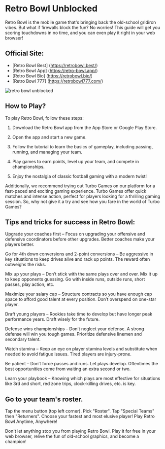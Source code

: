 # Retro Bowl Unblocked

Retro Bowl is the mobile game that's bringing back the old-school gridiron vibes. But what if firewalls block the fun? No worries! This guide will get you scoring touchdowns in no time, and you can even play it right in your web browser!

## Official Site:

- [Retro Bowl Best] (https://retrobowl.best/)
- [Retro Bowl App] (https://retro-bowl.app/)
- [Retro Bowl Bio] (https://retrobowl.bio/)
- [Retro Bowl 777] (https://retrobowl777.com/)
  
![retro bowl unblocked](https://retrobowl.best/wp-content/uploads/sites/21/2023/09/retro-bowl-game-play.png "Retro Bowl Unblocked")

## How to Play?
To play Retro Bowl, follow these steps:

1. Download the Retro Bowl app from the App Store or Google Play Store.

2. Open the app and start a new game.

3. Follow the tutorial to learn the basics of gameplay, including passing, running, and managing your team.

4. Play games to earn points, level up your team, and compete in championships.

5. Enjoy the nostalgia of classic football gaming with a modern twist!

Additionally, we recommend trying out Turbo Games on our platform for a fast-paced and exciting gaming experience. Turbo Games offer quick matches and intense action, perfect for players looking for a thrilling gaming session. So, why not give it a try and see how you fare in the world of Turbo Games?

## Tips and tricks for success in Retro Bowl:
Upgrade your coaches first – Focus on upgrading your offensive and defensive coordinators before other upgrades. Better coaches make your players better.

Go for 4th down conversions and 2-point conversions – Be aggressive in key situations to keep drives alive and rack up points. The reward often outweighs the risks.

Mix up your plays – Don’t stick with the same plays over and over. Mix it up to keep opponents guessing. Go with inside runs, outside runs, short passes, play action, etc.

Maximize your salary cap – Structure contracts so you have enough cap space to afford good talent at every position. Don’t overspend on one-star player.

Draft young players – Rookies take time to develop but have longer peak performance years. Draft wisely for the future.

Defense wins championships – Don’t neglect your defense. A strong defense will win you tough games. Prioritize defensive linemen and secondary talent.

Watch stamina – Keep an eye on player stamina levels and substitute when needed to avoid fatigue issues. Tired players are injury-prone.

Be patient – Don’t force passes and runs. Let plays develop. Oftentimes the best opportunities come from waiting an extra second or two.

Learn your playbook – Knowing which plays are most effective for situations like 3rd and short, red zone trips, clock-killing drives, etc. is key.


## Go to your team's roster.

Tap the menu button (top left corner).
Pick "Roster".
Tap "Special Teams" then "Returners".
Choose your fastest and most elusive player!
Play Retro Bowl Anytime, Anywhere!

Don't let anything stop you from playing Retro Bowl. Play it for free in your web browser, relive the fun of old-school graphics, and become a champion!

